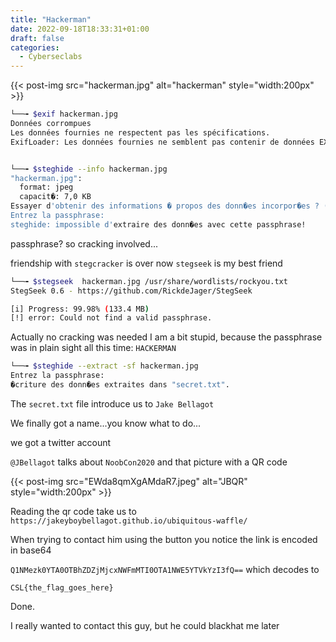 ```yaml
---
title: "Hackerman"
date: 2022-09-18T18:33:31+01:00
draft: false
categories:
  - Cyberseclabs
---
```


{{< post-img src="hackerman.jpg" alt="hackerman" style="width:200px" >}}


```bash
└──╼ $exif hackerman.jpg
Données corrompues
Les données fournies ne respectent pas les spécifications.
ExifLoader: Les données fournies ne semblent pas contenir de données EXIF.


└──╼ $steghide --info hackerman.jpg
"hackerman.jpg":
  format: jpeg
  capacit�: 7,0 KB
Essayer d'obtenir des informations � propos des donn�es incorpor�es ? (o/n) o
Entrez la passphrase:
steghide: impossible d'extraire des donn�es avec cette passphrase!
```
passphrase? so cracking involved...

friendship with `stegcracker` is over now `stegseek` is my best friend

```bash
└──╼ $stegseek  hackerman.jpg /usr/share/wordlists/rockyou.txt
StegSeek 0.6 - https://github.com/RickdeJager/StegSeek

[i] Progress: 99.98% (133.4 MB)
[!] error: Could not find a valid passphrase.
```

Actually no cracking was needed I am a bit stupid, because the passphrase was in plain sight all this time: `HACKERMAN`

```bash
└──╼ $steghide --extract -sf hackerman.jpg
Entrez la passphrase:
�criture des donn�es extraites dans "secret.txt".
```
The `secret.txt` file introduce us to `Jake Bellagot`

We finally got a name...you know what to do...

we got a twitter account

`@JBellagot` talks about `NoobCon2020` and that picture with a QR code

{{< post-img src="EWda8qmXgAMdaR7.jpeg" alt="JBQR" style="width:200px" >}}

Reading the qr code take us to `https://jakeyboybellagot.github.io/ubiquitous-waffle/`

When trying to contact him using the button you notice the link is encoded in base64

`Q1NMezk0YTA0OTBhZDZjMjcxNWFmMTI0OTA1NWE5YTVkYzI3fQ==` which decodes to

`CSL{the_flag_goes_here}`

Done.

I really wanted to contact this guy, but he could blackhat me later
